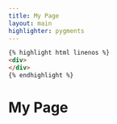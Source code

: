 ```yaml
---
title: My Page
layout: main
highlighter: pygments
---
```

```html
{% highlight html linenos %}
<div>
</div>
{% endhighlight %}
```
# My Page
